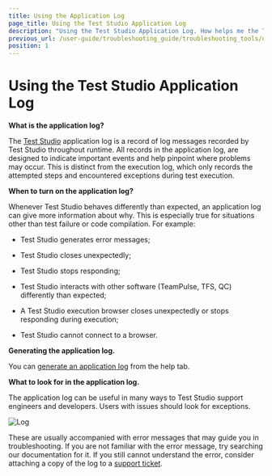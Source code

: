 ```yaml
---
title: Using the Application Log
page_title: Using the Test Studio Application Log
description: "Using the Test Studio Application Log. How helps me the Test Studio application log. What errors can be identified in the Test Studio Application Log. "
previous_url: /user-guide/troubleshooting_guide/troubleshooting_tools/using_the_application_log.aspx, /user-guide/troubleshooting_guide/troubleshooting_tools/using_the_application_log
position: 1
---
```

# Using the Test Studio Application Log

**What is the application log?**

The <a href="https://www.telerik.com/teststudio" target="_blank">Test Studio</a> application log is a record of log messages recorded by Test Studio throughout runtime. All records in the application log, are designed to indicate important events and help pinpoint where problems may occur. This is distinct from the execution log, which only records the attempted steps and encountered exceptions during test execution.

**When to turn on the application log?**

Whenever Test Studio behaves differently than expected, an application log can give more information about why. This is especially true for situations other than test failure or code compilation. For example:

- Test Studio generates error messages;

- Test Studio closes unexpectedly;

- Test Studio stops responding;

- Test Studio interacts with other software (TeamPulse, TFS, QC) differently than expected;

- A Test Studio execution browser closes unexpectedly or stops responding during execution;

- Test Studio cannot connect to a browser.

**Generating the application log.**

You can <a href="/knowledge-base/best-practices-kb/generate-application-log" target="_blank">generate an application log</a> from the help tab.

**What to look for in the application log.**

The application log can be useful in many ways to Test Studio support engineers and developers. Users with issues should look for exceptions. 

![Log][1]

These are usually accompanied with error messages that may guide you in troubleshooting. If you are not familiar with the error message, try searching our documentation for it. If you still cannot understand the error, consider attaching a copy of the log to a <a href="/knowledge-base/best-practices-kb/submit-support-ticket" target="_blank">support ticket</a>. 

[1]: /img/troubleshooting-guide/troubleshooting-tools-tg/using-the-application-log/fig1.png